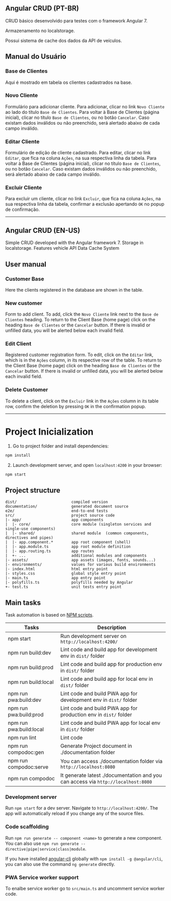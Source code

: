 ## Angular CRUD (PT-BR)
CRUD básico desenvolvido para testes com o framework Angular 7.

Armazenamento no localstorage.

Possui sistema de cache dos dados da API de veículos.

## Manual do Usuário

### Base de Clientes
Aqui é mostrado em tabela os clientes cadastrados na base.

### Novo Cliente
Formulário para adicionar cliente.
Para adicionar, clicar no link `Novo Cliente` ao lado do título `Base de Clientes`.
Para voltar à Base de Clientes (página inicial), clicar no título `Base de Clientes`, ou no botão `Cancelar`.
Caso existam dados inválidos ou não preenchido, será alertado abaixo de cada campo inválido.

### Editar Cliente
Formulário de edição de cliente cadastrado.
Para editar, clicar no link `Editar`, que fica na coluna `Ações`, na sua respectiva linha da tabela.
Para voltar à Base de Clientes (página inicial), clicar no título `Base de Clientes`, ou no botão `Cancelar`.
Caso existam dados inválidos ou não preenchido, será alertado abaixo de cada campo inválido.

### Excluir Cliente
Para excluir um cliente, clicar no link `Excluir`, que fica na coluna `Ações`, na sua respectiva linha da tabela, confirmar a exclusão apertando `OK` no popup de confirmação.

_________________________________________________________________________________________________________

## Angular CRUD (EN-US)
Simple CRUD developed with the Angular framework 7.
Storage in localstorage.
Features vehicle API Data Cache System

## User manual

### Customer Base
Here the clients registered in the database are shown in the table.

### New customer
Form to add client.
To add, click the `Novo Cliente` link next to the `Base de Clientes` heading.
To return to the Client Base (home page) click on the heading `Base de Clientes` or the `Cancelar` button.
If there is invalid or unfilled data, you will be alerted below each invalid field.

### Edit Client
Registered customer registration form.
To edit, click on the `Editar` link, which is in the `Ações` column, in its respective row of the table.
To return to the Client Base (home page) click on the heading `Base de Clientes` or the `Cancelar` button.
If there is invalid or unfilled data, you will be alerted below each invalid field.

### Delete Customer
To delete a client, click on the `Excluir` link in the `Ações` column in its table row, confirm the deletion by pressing `OK` in the confirmation popup.

_________________________________________________________________________________________________________

# Project Inicialization

1. Go to project folder and install dependencies:

```bash
npm install
```

2. Launch development server, and open `localhost:4200` in your browser:

```bash
npm start
```

## Project structure

```
dist/                        compiled version
documentation/               generated document source
e2e/                         end-to-end tests
src/                         project source code
|- app/                      app components
|  |- core/                  core module (singleton services and single-use components)
|  |- shared/                shared module  (common components, directives and pipes)
|  |- app.component.*        app root component (shell)
|  |- app.module.ts          app root module definition
|  |- app.routing.ts         app routes
|  +- ...                    additional modules and components
|- assets/                   app assets (images, fonts, sounds...)
|- environments/             values for various build environments
|- index.html                html entry point
|- styles.css                global style entry point
|- main.ts                   app entry point
|- polyfills.ts              polyfills needed by Angular
+- test.ts                   unit tests entry point
```

## Main tasks

Task automation is based on [NPM scripts](https://docs.npmjs.com/misc/scripts).

| Tasks                   | Description                                                                       |
| ----------------------- | --------------------------------------------------------------------------------- |
| npm start               | Run development server on `http://localhost:4200/`                                |
| npm run build:dev       | Lint code and build app for development env in `dist/` folder                     |
| npm run build:prod      | Lint code and build app for production env in `dist/` folder                      |
| npm run build:local     | Lint code and build app for local env in `dist/` folder                           |
| npm run pwa:build:dev   | Lint code and build PWA app for development env in `dist/` folder                 |
| npm run pwa:build:prod  | Lint code and build PWA app for production env in `dist/` folder                  |
| npm run pwa:build:local | Lint code and build PWA app for local env in `dist/` folder                       |
| npm run lint            | Lint code                                                                         |
| npm run compodoc:gen    | Generate Project document in ./documentation folder                               |
| npm run compodoc:serve  | You can access ./documentation folder via `http://localhost:8080`                 |
| npm run compodoc        | It generate latest ./documentation and you can access via `http://localhost:8080` |

### Development server

Run `npm start` for a dev server. Navigate to `http://localhost:4200/`. The app will automatically reload if you change
any of the source files.

### Code scaffolding

Run `npm run generate -- component <name>` to generate a new component. You can also use
`npm run generate -- directive|pipe|service|class|module`.

If you have installed [angular-cli](https://github.com/angular/angular-cli) globally with `npm install -g @angular/cli`,
you can also use the command `ng generate` directly.

### PWA Service worker support

To enalbe service worker go to `src/main.ts` and uncomment service worker code.